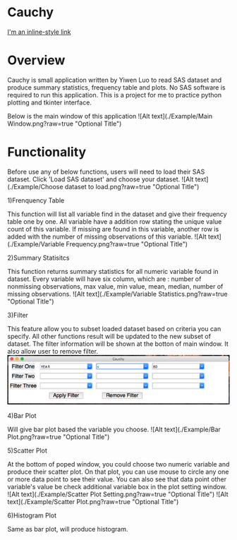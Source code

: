 # Cauchy

[I'm an inline-style link](./Cauchy.zip)

# Overview

Cauchy is small application written by Yiwen Luo to read SAS dataset and produce summary statistics, frequency table and plots. No SAS software is required to run this application. This is a project for me to practice python plotting and tkinter interface.

Below is the main window of this application
![Alt text](./Example/Main Window.png?raw=true "Optional Title")
# Functionality
Before use any of below functions, users will need to load their SAS dataset. Click 'Load SAS dataset' and choose your dataset.
![Alt text](./Example/Choose dataset to load.png?raw=true "Optional Title")


1)Frenquency Table

This function will list all variable find in the dataset and give their frequency table one by one. All variable have a addition row stating the unique value count of this variable. If missing are found in this variable, another row is added with the number of missing observations of this variable.
![Alt text](./Example/Variable Frequency.png?raw=true "Optional Title")

2)Summary Statisitcs

This function returns summary statistics for all numeric variable found in dataset. Every variable will have six column, which are : number of nonmissing observations, max value, min value, mean, median, number of missing observations.
![Alt text](./Example/Variable Statistics.png?raw=true "Optional Title")

3)Filter

This feature allow you to subset loaded dataset based on criteria you can specify. All other functions result will be updated to the new subset of dataset. The filter information will be shown at the botton of main window. It also allow user to remove filter.
![Alt text](./Example/Filter.png?raw=true "Optional Title")

4)Bar Plot

Will give bar plot based the variable you choose.
![Alt text](./Example/Bar Plot.png?raw=true "Optional Title")

5)Scatter Plot

At the bottom of poped window, you could choose two numeric variable and produce their scatter plot. On that plot, you can use mouse to circle any one or more data point to see their value. You can also see that data point other variable's value be check additional variable box in the plot setting window.
![Alt text](./Example/Scatter Plot Setting.png?raw=true "Optional Title")
![Alt text](./Example/Scatter Plot.png?raw=true "Optional Title")


6)Histogram Plot

Same as bar plot, will produce histogram.







